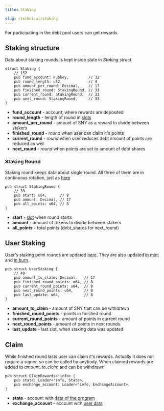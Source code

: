 ```yaml
---
title: Staking 

slug: /technical/staking
---
```


For participating in the debt pool users can get rewards.


## Staking structure

Data about staking rounds is kept inside state in _Staking_ struct:

    struct Staking {
        // 152
        pub fund_account: Pubkey,         // 32
        pub round_length: u32,            // 4
        pub amount_per_round: Decimal,    // 17
        pub finished_round: StakingRound, // 33
        pub current_round: StakingRound,  // 33
        pub next_round: StakingRound,     // 33
    }

  * **fund_account** - account, where rewards are deposited
  * **round_length** - length of round in [slots](https://docs.solana.com/terminology#slot)
  * **amount_per_round** - amount of SNY as a reward to divide between stakers
  * **finished_round** - _round_ when user can claim it's points
  * **current_round** - _round_ when user reduces debt amount of points are reduced as well
  * **next_round** - _round_ when points are set to amount of debt shares

### Staking Round

Staking round keeps data about single round. All three of them are in continuous rotation, just as [here](https://github.com/Synthetify/synthetify-protocol/blob/2fb834ffd651504e13a0ffd2a4b40bcbbaa6af85/programs/exchange/src/utils.rs#L35-L125)

    pub struct StakingRound {
        // 33
        pub start: u64,      // 8
        pub amount: Decimal, // 17
        pub all_points: u64, // 8
    }

  * **start** - [slot](https://docs.solana.com/terminology#slot) when round starts
  * **amount** - amount of tokens to divide between stakers
  * **all_points** - total points (debt_shares for next_round)


## User Staking

User's staking point rounds are updated [here](https://github.com/Synthetify/synthetify-protocol/blob/06fb1f2ab8e9d095cef9f4216ed53a97ad81a847/programs/exchange/src/utils.rs#L126-L145). They are also updated [in mint](https://github.com/Synthetify/synthetify-protocol/blob/06fb1f2ab8e9d095cef9f4216ed53a97ad81a847/programs/exchange/src/lib.rs#L339-L341) and [in burn](https://github.com/Synthetify/synthetify-protocol/blob/06fb1f2ab8e9d095cef9f4216ed53a97ad81a847/programs/exchange/src/lib.rs#L650-L675).

    pub struct UserStaking {
        // 49
        pub amount_to_claim: Decimal,   // 17
        pub finished_round_points: u64, // 8
        pub current_round_points: u64,  // 8
        pub next_round_points: u64,     // 8
        pub last_update: u64,           // 8
    }

  * **amount_to_claim** - amount of SNY that can be withdrawn
  * **finished_round_points** - points in finished round
  * **current_round_points** - amount of points in current round
  * **next_round_points** - amount of points in next rounds
  * **last_update** - last slot, when staking data was updated


## Claim

While finished round lasts user can claim it's rewards. Actually it does not require a signer, so can be called by anybody. When claimed rewards are added to *amount_to_claim* and can be withdrawn.

    pub struct ClaimRewards<'info> {
        pub state: Loader<'info, State>,
        pub exchange_account: Loader<'info, ExchangeAccount>,
    }

  * **state** - account with [data of the program](/docs/technical/state)
  * **exchange_account** - account with [user data](/docs/technical/account#structure-of-account)
